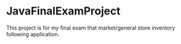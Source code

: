 # JavaFinalExamProject

This project is for my final exam that market/general store inventory following application.
